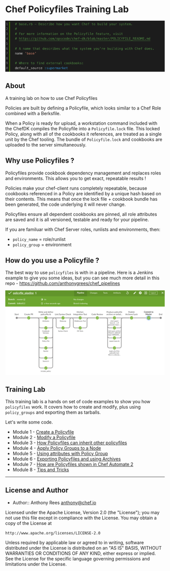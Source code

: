 # Chef Policyfiles Training Lab
![Policyfile](/images/policyfile.png)
## About
A training lab on how to use Chef Policyfiles

Policies are built by defining a Policyfile, which looks similar to a Chef Role combined with a Berksfile. 

When a Policy is ready for upload, a workstation command included with the ChefDK compiles the Policyfile into a ```Policyfile.lock``` file. This locked Policy, along with all of the cookbooks it references, are treated as a single unit by the Chef tooling. The bundle of ```Policyfile.lock``` and cookbooks are uploaded to the server simultaneously. 

## Why use Policyfiles ?
Policyfiles provide cookbook dependency management and replaces roles and environments. This allows you to get exact, repeatable results !

Policies make your chef-client runs completely repeatable, because cookbooks referenced in a Policy are identified by a unique hash based on their contents. This means that once the lock file + cookbook bundle has been generated, the code underlying it will never change.

Policyfiles ensure all dependent cookbooks are pinned, all role attributes are saved and it is all versioned, testable and ready for your pipeline.

If you are familuar with Chef Server roles, runlists and environments, then:
- ```policy_name```  = role/runlist 
- ```policy_group``` = environment

## How do you use a Policyfile ?
The best way to use ```policyfiles``` is with in a pipeline.  Here is a Jenkins example to give you some ideas, but you can see much more detail in this repo - https://github.com/anthonygrees/chef_pipelines

![Cookbook Pipeline](https://github.com/anthonygrees/chef_pipelines/blob/master/images/policyfile_pipeline.png)

## Training Lab
This training lab is a hands on set of code examples to show you how ```policyfiles``` work.  It covers how to create and modify, plus using ```policy_groups``` and exporting them as tarballs.

Let's write some code.

- Module 1 - <a href="https://github.com/anthonygrees/policyfiles_training/blob/master/module/part_a.md">Create a Policyfile</a>
- Module 2 - <a href="https://github.com/anthonygrees/policyfiles_training/blob/master/module/part_b.md">Modify a Policyfile</a>
- Module 3 - <a href="https://github.com/anthonygrees/policyfiles_training/blob/master/module/part_c.md">How Policyfiles can inherit other policyfiles</a>
- Module 4 - <a href="https://github.com/anthonygrees/policyfiles_training/blob/master/module/part_d.md">Apply Policy Groups to a Node</a>
- Module 5 - <a href="https://github.com/anthonygrees/policyfiles_training/blob/master/module/part_e.md">Using attributes with Policy Group</a>
- Module 6 - <a href="https://github.com/anthonygrees/policyfiles_training/blob/master/module/part_f.md">Exporting Policyfiles and using Archives</a>
- Module 7 - <a href="https://github.com/anthonygrees/policyfiles_training/blob/master/module/part_y.md">How are Policyfiles shown in Chef Automate 2</a>
- Module 8 - <a href="https://github.com/anthonygrees/policyfiles_training/blob/master/module/part_z.md">Tips and Tricks</a>

---
## License and Author

* Author:: Anthony Rees <anthony@chef.io>

Licensed under the Apache License, Version 2.0 (the "License");
you may not use this file except in compliance with the License.
You may obtain a copy of the License at

    http://www.apache.org/licenses/LICENSE-2.0

Unless required by applicable law or agreed to in writing, software
distributed under the License is distributed on an "AS IS" BASIS,
WITHOUT WARRANTIES OR CONDITIONS OF ANY KIND, either express or implied.
See the License for the specific language governing permissions and
limitations under the License.
